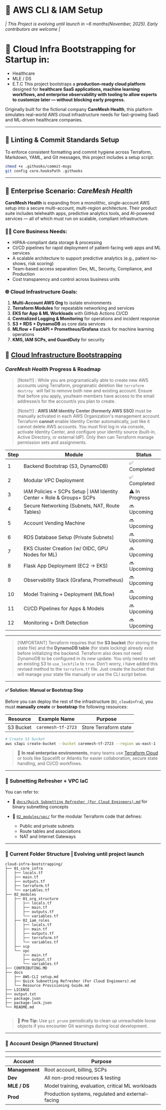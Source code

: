 # 📌 AWS CLI & IAM Setup
*| This Project is evolving until launch in ~6 months(November, 2025). Early contributors are welcome |*
# 🏥 Cloud Infra Bootstrapping for Startup in:

- Healthcare
- MLE / DS
- E.T.C
This project bootstraps a **production-ready cloud platform** designed for **healthcare SaaS applications, machine learning workflows, and enterprise observability with tooling to allow experts to customize later — without blocking early progress.**

Originally built for the fictional company **CareMesh Health**, this platform simulates real-world AWS cloud infrastructure needs for fast-growing SaaS and ML-driven healthcare companies.

---

## 🩼 Linting & Commit Standards Setup

To enforce consistent formatting and commit hygiene across Terraform, Markdown, YAML, and Git messages, this project includes a setup script:

```bash
chmod +x .githooks/commit-msgs
git config core.hooksPath .githooks

```

---

## 🧠 Enterprise Scenario: *CareMesh Health*

**CareMesh Health** is expanding from a monolithic, single-account AWS setup into a secure multi-account, multi-region architecture.
Their product suite includes telehealth apps, predictive analytics tools, and AI-powered services — all of which must run on scalable, compliant infrastructure.

### 👩‍⚕️ Core Business Needs:

* HIPAA-compliant data storage & processing
* CI/CD pipelines for rapid deployment of patient-facing web apps and ML services
* A scalable architecture to support predictive analytics (e.g., patient no-shows, risk scoring)
* Team-based access separation: Dev, ML, Security, Compliance, and Production
* Cost transparency and control across business units

### 🌐 Cloud Infrastructure Goals:

1. **Multi-Account AWS Org** to isolate environments
2. **Terraform Modules** for repeatable networking and services
3. **EKS for App & ML Workloads** with GitHub Actions CI/CD
4. **Centralized Logging & Monitoring** for operations and incident response
5. **S3 + RDS + DynamoDB** as core data services
6. **MLflow + FastAPI + Prometheus/Grafana** stack for machine learning operations
7. **KMS, IAM SCPs, and GuardDuty** for security

## 🔧 [Cloud Infrastructure Bootstrapping](https://github.com/OOyaluade/cloud-infra-bootstrapping)

### *CareMesh Health* Progress & Roadmap

> \[Note!!!] : While you are programatically able to create new AWS accounts using Terraform, programatic deletion like `terraform destroy ` will fail to remove both new and existing account. Ensure that before you apply, you/team members have access to the email addresse/s for the account/s you plan to create.

> \[Note!!!] : **AWS IAM Identity Center (formerly AWS SSO)** must be manually activated in each AWS Organization's management account. Terraform **cannot** enable Identity Center automatically, just like it cannot delete AWS accounts. You must first log in via console, activate Identity Center, and configure your identity source (built-in, Active Directory, or external IdP). Only then can Terraform manage permission sets and assignments.

| Step | Module                                                                 | Status         |
| ---- | ---------------------------------------------------------------------- | -------------- |
| 1    | Backend Bootstrap (S3, DynamoDB)                                       | ✅ Completed    |
| 2    | Modular VPC Deployment                                                 | ✅ Completed    |
| 3    | IAM Policies + SCPs Setup \| IAM Identity Center + Role & Groups+ SCPs | ⚠️ In Progress |
| 4    | Secure Networking (Subnets, NAT, Route Tables)                         | 🔜 Upcoming    |
| 5    | Account Vending Machine                                                | 🔜 Upcoming    |
| 6    | RDS Database Setup (Private Subnets)                                   | 🔜 Upcoming    |
| 7    | EKS Cluster Creation (w/ OIDC, GPU Nodes for ML)                       | 🔜 Upcoming    |
| 8    | Flask App Deployment (EC2 → EKS)                                       | 🔜 Upcoming    |
| 9    | Observability Stack (Grafana, Prometheus)                              | 🔜 Upcoming    |
| 10   | Model Training + Deployment (MLflow)                                   | 🔜 Upcoming    |
| 11   | CI/CD Pipelines for Apps & Models                                      | 🔜 Upcoming    |
| 12   | Monitoring + Drift Detection                                           | 🔜 Upcoming    |


---

> \[!IMPORTANT]
> Terraform requires that the **S3 bucket** (for storing the state file) and the **DynamoDB table** (for state locking) already exist before initializing the backend.
> Terraform also does not need DynamoDB to be configured in its new update. You only need to set an existing S3 to `use_lockfile` to `true`. Don't worry, i have added this revised method to the `terraform.tf` file. Just create the bucket that will manage your state file manually or use the CLI script below.

---

#### ✅ Solution: Manual or Bootstrap Step

Before you can deploy the rest of the infrastructure (`01_cloudinfra`), you must **manually create** or **bootstrap** the following resources:

| Resource       | Example Name        | Purpose                               |
| -------------- | ------------------- | ------------------------------------- |
| S3 Bucket      | `caremesh-tf-2723`  | Store Terraform state                 |

```bash
# Create S3 bucket
aws s3api create-bucket --bucket caremesh-tf-2723 --region us-east-1
```


> 💼 **In real enterprise environments**, many teams use [Terraform Cloud](https://www.terraform.io/cloud) or tools like Spacelift or Atlantis for easier collaboration, secure state handling, and CI/CD workflows.

---

### 🧠 Subnetting Refresher + VPC IaC

You can refer to:

* 📄 [`docs/Quick Subnetting Refresher (For Cloud Engineers).md`](https://github.com/OOyaluade/cloud-infra-bootstrapping/blob/main/docs/Quick%20Subnetting%20Refresher%20%28For%20Cloud%20Engineers%29.md) for binary subnetting concepts
* 🧱 [`02_modules/vpc/`](https://github.com/OOyaluade/cloud-infra-bootstrapping/tree/main/02_modules/vpc) for the modular Terraform code that defines:

  * Public and private subnets
  * Route tables and associations
  * NAT and Internet Gateways

---

### 📁 Current Folder Structure | Evolving until project launch 

```shell
cloud-infra-bootstrapping/
├── 01_core_infra
│   ├── locals.tf
│   ├── main.tf
│   ├── outputs.tf
│   ├── terraform.tf
│   └── variables.tf
├── 02_modules
│   ├── 01_org_structure
│   │   ├── locals.tf
│   │   ├── main.tf
│   │   ├── outputs.tf
│   │   └── variables.tf
│   ├── 02_iam_roles
│   │   ├── locals.tf
│   │   ├── main.tf
│   │   ├── outputs.tf
│   │   ├── terraform.tf
│   │   └── variables.tf
│   ├── scp
│   └── vpc
│       ├── main.tf
│       ├── output.tf
│       └── variables.tf
├── CONTRIBUTING.MD
├── docs
│   ├── AWS-CLI setup.md
│   ├── Quick Subnetting Refresher (For Cloud Engineers).md
│   └── Resource Provisioning Guide.md
├── LICENSE
├── output.txt
├── package.json
├── package-lock.json
└── README.md


```

> 🔁 **Pro Tip:** Use `git prune` periodically to clean up unreachable loose objects if you encounter Git warnings during local development.

---

### 🏩 Account Design (Planned Structure)

---

| Account        | Purpose                                           |
| -------------- | ------------------------------------------------- |
| **Management** | Root account, billing, SCPs                       |
| **Dev**        | All non-prod resources & testing                  |
| **MLE / DS**   | Model training, evaluation, critical ML workloads |
| **Prod**       | Production systems, regulated and external-facing |
